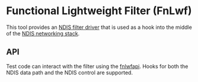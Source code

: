 # Functional Lightweight Filter (FnLwf)

This tool provides an [NDIS filter driver](https://learn.microsoft.com/en-us/windows-hardware/drivers/network/ndis-filter-drivers)
that is used as a hook into the middle of the [NDIS networking stack](https://learn.microsoft.com/en-us/windows-hardware/drivers/network/ndis-driver-stack).

## API

Test code can interact with the filter using the [fnlwfapi](../inc/fnlwfapi.h).
Hooks for both the NDIS data path and the NDIS control are supported.
